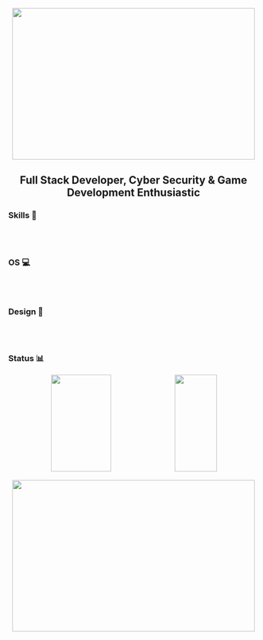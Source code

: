 <p align="center">
<img align="" width="488" height="305" autoplay loop alt="" src="https://i.imgur.com/5sIHClX.gif"/>


<h2 align="center">
Full Stack Developer, Cyber Security & Game Development Enthusiastic<br>

### Skills 👾
<div style="display: inline_block"><br/>

<img align="center"  alt="" src="https://img.shields.io/badge/Python-3776AB?style=for-the-badge&logo=python&logoColor=white"/>
<img align="center"  alt="" src="https://img.shields.io/badge/C%23-239120?style=for-the-badge&logo=c-sharp&logoColor=white"/>
<img align="center"  alt="" src="https://img.shields.io/badge/Java-ED8B00?style=for-the-badge&logo=openjdk&logoColor=white" />
<img align="center"  alt="" src="https://img.shields.io/badge/Unity-100000?style=for-the-badge&logo=unity&logoColor=white" /> 
<img align="center"  alt="" src="https://img.shields.io/badge/MySQL-00000F?style=for-the-badge&logo=mysql&logoColor=white" /> 
<img align="center"  alt="" src="https://img.shields.io/badge/HTML5-E34F26?style=for-the-badge&logo=html5&logoColor=white" /> 
<img align="center"  alt="" src="https://img.shields.io/badge/CSS3-1572B6?style=for-the-badge&logo=css3&logoColor=white" /> 
<img align="center"  alt="" src="https://img.shields.io/badge/JavaScript-323330?style=for-the-badge&logo=javascript&logoColor=F7DF1E" />
<img align="center"  alt="" src="https://img.shields.io/badge/Dart-0175C2?style=for-the-badge&logo=dart&logoColor=white"/>
<img align="center"  alt="" src="https://img.shields.io/badge/TypeScript-007ACC?style=for-the-badge&logo=typescript&logoColor=white"/>
<img align="center"  alt="" src="https://img.shields.io/badge/React_Native-20232A?style=for-the-badge&logo=react&logoColor=61DAFB"/>
<img align="center"  alt="" src="https://img.shields.io/badge/Flutter-02569B?style=for-the-badge&logo=flutter&logoColor=white"/>

</div>


### OS 💻

<div style="display: inline_block"><br/>
<img align="center"  alt="" src="https://img.shields.io/badge/Kali_Linux-557C94?style=for-the-badge&logo=kali-linux&logoColor=white" /> 
<img align="center"  alt="" src="https://img.shields.io/badge/Windows-0078D6?style=for-the-badge&logo=windows&logoColor=white" /> 
<img align="center"  alt="" src="https://img.shields.io/badge/Debian-A81D33?style=for-the-badge&logo=debian&logoColor=white" /> 
<img align="center"  alt="" src="https://img.shields.io/badge/Arch_Linux-1793D1?style=for-the-badge&logo=arch-linux&logoColor=white" /> 
<img align="center"  alt="" src="https://img.shields.io/badge/Fedora-51A2DA?style=for-the-badge&logo=fedora&logoColor=white"/>
</div>

### Design 🎨
<div style="display: inline_block"><br/>
  
<img align="center"  alt="" src="https://aleen42.github.io/badges/src/photoshop.svg"/>
<img align="center"  alt="" src="https://aleen42.github.io/badges/src/after_effects.svg"/>
<img align="center"  alt="" src="https://aleen42.github.io/badges/src/premiere.svg"/> 

</div>

<div>

### Status 📊

<div align="center">

<img width="49%" height="195px"  src="https://github-readme-stats.vercel.app/api?username=ren-https&show_icons=true&theme=tokyonight&hide_border=true&bg_color=0d1117">
<img width="41%" height="195px" src= "https://github-readme-stats.vercel.app/api/top-langs/?username=ren-https&layout=compact&hide_border=true&title_color=1E90FFtext_color=FFFFFF&bg_color=0d1117">

<p align="center">
<img align="center" width="488" height="305" alt="" src="https://media1.giphy.com/media/v1.Y2lkPTc5MGI3NjExeDkwYWw3ZG50MGJscDY4bHRpb3lyaWhicjhxb3ViMHd1cTcxcGJtaiZlcD12MV9pbnRlcm5hbF9naWZfYnlfaWQmY3Q9Zw/axnFGXT6MzvgY/giphy.gif"/>


</div>

